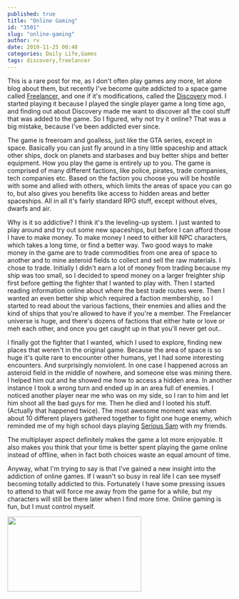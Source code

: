 ```yaml
---
published: true
title: "Online Gaming"
id: "3501"
slug: "online-gaming"
author: rv
date: 2010-11-25 00:48
categories: Daily Life,Games
tags: discovery,freelancer
---
```

This is a rare post for me, as I don't often play games any more, let alone blog about them, but recently I've become quite addicted to a space game called <a href="https://en.wikipedia.org/wiki/Freelancer_(video_game)">Freelancer,</a> and one if it's modifications, called the <a href="http://discoveryfl.com/">Discovery</a> mod. I started playing it because I played the single player game a long time ago, and finding out about Discovery made me want to discover all the cool stuff that was added to the game. So I figured, why not try it online? That was a big mistake, because I've been addicted ever since.

The game is freeroam and goalless, just like the GTA series, except in space. Basically you can just fly around in a tiny little spaceship and attack other ships, dock on planets and starbases and buy better ships and better equipment. How you play the game is entirely up to you. The game is comprised of many different factions, like police, pirates, trade companies, tech companies etc. Based on the faction you choose you will be hostile with some and allied with others, which limits the areas of space you can go to, but also gives you benefits like access to hidden areas and better spaceships. All in all it's fairly standard RPG stuff, except without elves, dwarfs and air.

Why is it so addictive? I think it's the leveling-up system. I just wanted to play around and try out some new spaceships, but before I can afford those I have to make money. To make money I need to either kill NPC characters, which takes a long time, or find a better way. Two good ways to make money in the game are to trade commodities from one area of space to another and to mine asteroid fields to collect and sell the raw materials. I chose to trade. Initially I didn't earn a lot of money from trading because my ship was too small, so I decided to spend money on a larger freighter ship first before getting the fighter that I wanted to play with. Then I started reading information online about where the best trade routes were. Then I wanted an even better ship which required a faction membership, so I started to read about the various factions, their enemies and allies and the kind of ships that you're allowed to have if you're a member. The Freelancer universe is huge, and there's dozens of factions that either hate or love or meh each other, and once you get caught up in that you'll never get out..

I finally got the fighter that I wanted, which I used to explore, finding new places that weren't in the original game. Because the area of space is so huge it's quite rare to encounter other humans, yet I had some interesting encounters. And surprisingly nonviolent. In one case I happened across an asteroid field in the middle of nowhere, and someone else was mining there. I helped him out and he showed me how to access a hidden area. In another instance I took a wrong turn and ended up in an area full of enemies. I noticed another player near me who was on my side, so I ran to him and let him shoot all the bad guys for me. Then he died and I looted his stuff. (Actually that happened twice). The most awesome moment was when about 10 different players gathered together to fight one huge enemy, which reminded me of my high school days playing <a href="https://en.wikipedia.org/wiki/Serious_Sam">Serious Sam</a> with my friends.

The multiplayer aspect definitely makes the game a lot more enjoyable. It also makes you think that your time is better spent playing the game online instead of offline, when in fact both choices waste an equal amount of time.

Anyway, what I'm trying to say is that I've gained a new insight into the addiction of online games. If I wasn't so busy in real life I can see myself becoming totally addicted to this. Fortunately I have some pressing issues to attend to that will force me away from the game for a while, but my characters will still be there later when I find more time. Online gaming is fun, but I must control myself.

<a href="https://s3.amazonaws.com/cfwblog/uploads/2010/11/screen10.jpg"><img class="aligncenter size-medium wp-image-3502" title="screen10" src="https://s3.amazonaws.com/cfwblog/uploads/2010/11/screen10.jpg?w=300" alt="" width="300" height="168" /></a>

&nbsp;

&nbsp;